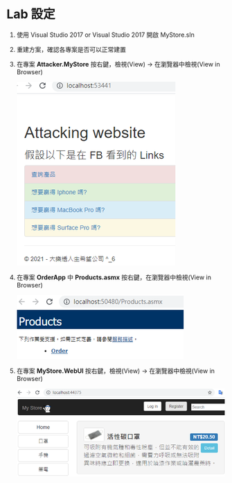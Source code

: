 # Lab 設定

1. 使用 Visual Studio 2017 or Visual Studio 2017 開啟 MyStore.sln

2. 重建方案，確認各專案是否可以正常建置

3. 在專案 **Attacker.MyStore** 按右鍵，檢視(View) -> 在瀏覽器中檢視(View in Browser)

    ![Attacker.MyStore](images/A0-01.PNG)

4. 在專案 **OrderApp** 中 **Products.asmx** 按右鍵，在瀏覽器中檢視(View in Browser)

    ![OrderApp/Products.asmx](images/A0-02.PNG)

5. 在專案 **MyStore.WebUI** 按右鍵，檢視(View) -> 在瀏覽器中檢視(View in Browser)

    ![MyStore.WebUI](images/A0-03.PNG)
